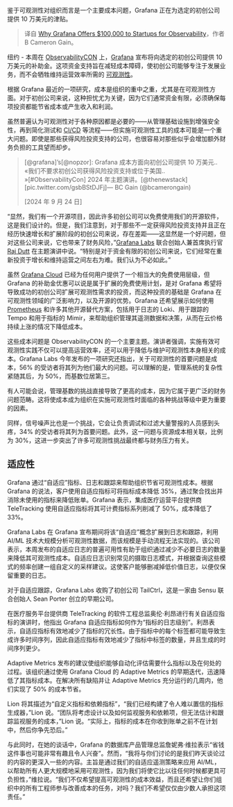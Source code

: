 
<!--
title: 为什么Grafana为初创公司提供10万美元用于可观测性

cover: https://cdn.thenewstack.io/media/2024/09/af5535be-alexander-mils-hyob4ml_yso-unsplash-1.jpg
-->

鉴于可观测性对组织而言是一个主要成本问题，Grafana 正在为选定的初创公司提供 10 万美元的津贴。

> 译自 [Why Grafana Offers $100,000 to Startups for Observability](https://thenewstack.io/why-grafana-offers-100000-to-startups-for-observability/)，作者 B Cameron Gain。

纽约 - 本周在 [ObservabilityCON](https://grafana.com/events/observabilitycon/) 上，[Grafana](https://thenewstack.io/can-grafana-adaptive-metrics-help-slash-observability-costs/) 宣布将向选定的初创公司提供 10 万美元的补助金。这项资金支持旨在减轻成本障碍，使初创公司能够专注于发展业务，而不会牺牲维持运营效率所需的 [可观测性](https://thenewstack.io/observability/)。

根据 Grafana 最近的一项研究，成本是组织的重中之重，尤其是在可观测性方面。对于初创公司来说，这种担忧尤为关键，因为它们通常资金有限，必须确保每项投资都能节省成本或产生收入和利润。

虽然普遍认为可观测性对于各种原因都是必要的——从管理基础设施到增强安全性，再到简化测试和 [CI/CD](https://thenewstack.io/ci-cd/) 等流程——但实施可观测性工具的成本可能是一个重大问题。即使是那些获得风险投资支持的公司，也很容易对那些似乎会增加额外财务负担的工具望而却步。

> [@grafana]’s[@nopzor]: Grafana 成本方面向初创公司提供 10 万美元.. «我们不要求初创公司获得风险投资支持或位于美国.. »[#ObservabilityCon] 2024 年主题演讲。[@thenewstack][pic.twitter.com/gsbBStDJFj]— BC Gain (@bcamerongain)
>
> [2024 年 9 月 24 日]

“显然，我们有一个开源项目，因此许多初创公司可以免费使用我们的开源软件，这是我们设计的。但是，我们注意到，对于那些不一定获得风险投资支持并且正在经历快速增长和扩展阶段的初创公司来说，存在差距——这显然是一个好问题，但对这些公司来说，它也带来了财务风险，”[Grafana Labs](https://grafana.com/) 联合创始人兼首席执行官 [Raj Dutt](https://www.linkedin.com/in/radutt) 在主题演讲中说。“特别是对于资金有限的初创公司来说，它们经常在重新投资于增长和维持运营之间左右为难。我们认为不必如此。”

虽然 [Grafana Cloud](https://thenewstack.io/grafana-extends-free-access-for-cloud-managed-observability/) 已经为任何用户提供了一个相当大的免费使用层级，但 Grafana 的补助金优惠可以说是属于扩展的免费使用计划，是对 Grafana 希望将导致成功的初创公司扩展可观测性需求的投资，而这种投资的基础是 Grafana 在可观测性领域的广泛影响力，以及开源的优势。Grafana 还希望展示如何使用 [Prometheus](https://thenewstack.io/creating-a-path-for-prometheus-success/) 和许多其他开源替代方案，包括用于日志的 Loki、用于跟踪的 Tempo 和用于指标的 Mimir，来帮助组织管理其遥测数据和决策，从而在云价格持续上涨的情况下降低成本。

这些成本问题是 ObservabilityCON 的一个主要主题。演讲者强调，实施有效可观测性实践不仅可以提高运营效率，还可以用于降低与维护可观测性本身相关的成本。Grafana Labs 今年发布的一项研究还指出，关于可观测性的首要问题是成本，56% 的受访者将其列为他们最大的问题。可以理解的是，管理系统的复杂性紧随其后，为 50%，而基数位居第三。

有人可能会说，管理基数的挑战直接导致了更高的成本，因为它属于更广泛的财务问题范畴。这将使成本成为组织在实施可观测性时面临的各种挑战等级中更为重要的因素。

同样，信号噪声比也是一个挑战，它会让负责调试和过滤大量警报的人员感到头疼，34% 的受访者将其列为首要问题。此外，这一问题与资源成本相关联，比例为 30%，这进一步突出了许多可观测性挑战最终都与财务压力有关。

## 适应性

Grafana 通过“自适应”指标、日志和跟踪来帮助组织节省可观测性成本。根据 Grafana 的说法，客户使用自适应指标可将指标成本降低 35%，通过聚合找出并消除未使用的指标来降低账单。Grafana 表示，集成医疗运营平台提供商 TeleTracking 使用自适应指标将其可计费指标系列削减了 50%，成本降低了 33%。

Grafana Labs 在 Grafana 宣布期间将该“自适应”概念扩展到日志和跟踪，利用 AI/ML 技术大规模分析可观测性数据，而该规模是手动流程无法实现的。该公司表示，本周发布的自适应日志的普遍可用性有助于组织通过减少不必要日志的数量来降低其可观测性成本。自适应日志识别常见的摄取日志模式，并根据查询这些模式的频率创建一组自定义的采样建议。这使客户能够删减掉低价值日志，以便仅保留重要的日志。

对于自适应跟踪，Grafana Labs 收购了初创公司 TailCtrl，这是一家由 Sensu 联合创始人 Sean Porter 创立的早期公司。

在医疗服务平台提供商 TeleTracking 的软件工程总监奥伦·利昂进行有关自适应指标的演讲时，他指出 Grafana 自适应指标如何作为“指标的日志级别”。利昂表示，自适应指标有效地减少了指标的冗长性。由于指标中的每个标签都可能导致生成许多时间序列，因此自适应指标有效地减少了指标中标签的数量，并且生成的时间序列更少。

Adaptive Metrics 发布的建议使组织能够自动化评估需要什么指标以及在何处的过程。该组织通过使用 Grafana Cloud 的 Adaptive Metrics 的早期迭代，迅速降低了其指标成本。在解决所有缺陷并让 Adaptive Metrics 充分运行的几周内，他们实现了 50% 的成本节省。

Lion 将其描述为“自定义指标和依赖指标”，“我们已经构建了令人难以置信的指标生成器，”Lion 说。“团队将考虑设计以及如何监视服务和依赖项，但无法估计和跟踪监视服务的成本，”Lion 说。“实际上，指标的成本在你收到账单之前不在计划中，然后你争先恐后。”

与此同时，在她的谈话中，Grafana 的数据库产品管理总监詹妮弗·维拉表示“省钱这件事也可能非常有趣且令人兴奋”。然而，“我将与你们讨论的是我们昨天谈论过的内容的更深入一些的内容。主旨是通过我们的自适应遥测策略来应用 AI/ML，以帮助所有人更大规模地采用可观测性，因为我们将使它比以往任何时候都更具可负担性，”维拉说。“我们不仅希望提高可观测性的成本效益，而且还希望让你们组织中的所有工程师参与改善成本的任务，对吗？我们不希望仅仅由少数人承担这项责任。”
